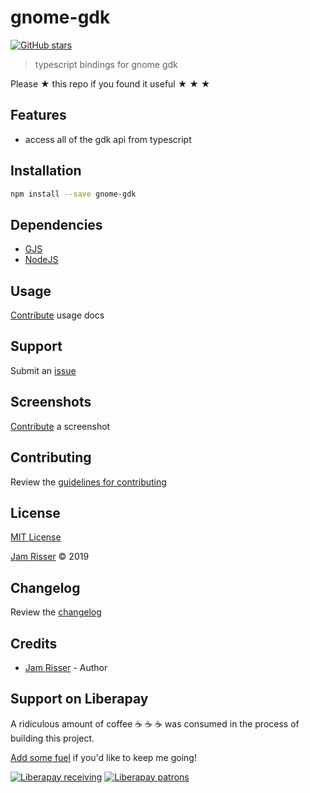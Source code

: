 # gnome-gdk

[![GitHub stars](https://img.shields.io/github/stars/codejamninja/gnome-gdk.svg?style=social&label=Stars)](https://github.com/codejamninja/gnome-gdk)

> typescript bindings for gnome gdk

Please ★ this repo if you found it useful ★ ★ ★

## Features

- access all of the gdk api from typescript

## Installation

```sh
npm install --save gnome-gdk
```

## Dependencies

- [GJS](https://wiki.gnome.org/Attic/Gjs)
- [NodeJS](https://nodejs.org)

## Usage

[Contribute](https://github.com/codejamninja/gnome-gdk/blob/master/CONTRIBUTING.md) usage docs

## Support

Submit an [issue](https://github.com/codejamninja/gnome-gdk/issues/new)

## Screenshots

[Contribute](https://github.com/codejamninja/gnome-gdk/blob/master/CONTRIBUTING.md) a screenshot

## Contributing

Review the [guidelines for contributing](https://github.com/codejamninja/gnome-gdk/blob/master/CONTRIBUTING.md)

## License

[MIT License](https://github.com/codejamninja/gnome-gdk/blob/master/LICENSE)

[Jam Risser](https://codejam.ninja) © 2019

## Changelog

Review the [changelog](https://github.com/codejamninja/gnome-gdk/blob/master/CHANGELOG.md)

## Credits

- [Jam Risser](https://codejam.ninja) - Author

## Support on Liberapay

A ridiculous amount of coffee ☕ ☕ ☕ was consumed in the process of building this project.

[Add some fuel](https://liberapay.com/codejamninja/donate) if you'd like to keep me going!

[![Liberapay receiving](https://img.shields.io/liberapay/receives/codejamninja.svg?style=flat-square)](https://liberapay.com/codejamninja/donate)
[![Liberapay patrons](https://img.shields.io/liberapay/patrons/codejamninja.svg?style=flat-square)](https://liberapay.com/codejamninja/donate)
